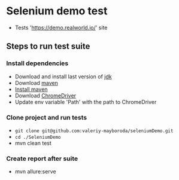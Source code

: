 # Selenium demo test
* Tests 'https://demo.realworld.io/' site

## Steps to run test suite

### Install dependencies

* Download and install last version of [jdk](https://www.oracle.com/technetwork/java/javase/downloads/index.html)
* Download [maven](https://maven.apache.org/download.cgi)
* [Install maven](https://maven.apache.org/install.html)
* Download [ChromeDriver](http://chromedriver.chromium.org/)
* Update env variable 'Path' with the path to ChromeDriver

### Clone project and run tests

* `git clone git@github.com:valeriy-mayboroda/seleniumDemo.git`
* `cd ./SeleniumDemo`
* mvn clean test

### Create report after suite

* mvn allure:serve